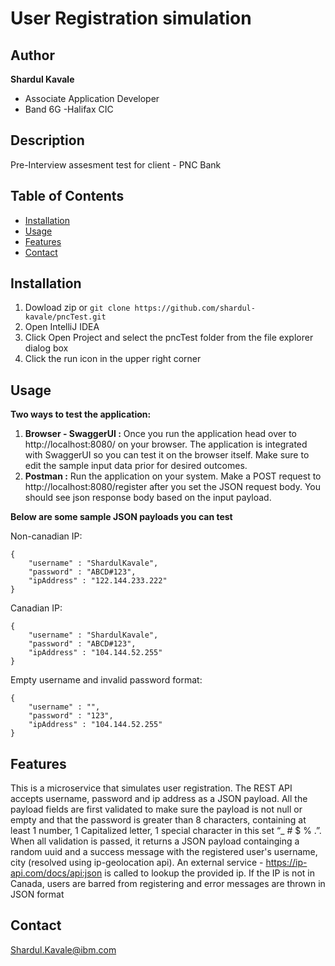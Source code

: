 # User Registration simulation 

## Author
**Shardul Kavale**
- Associate Application Developer
- Band 6G  -Halifax CIC
## Description

Pre-Interview assesment test for client - PNC Bank 

## Table of Contents

- [Installation](#installation)
- [Usage](#usage)
- [Features](#features)
- [Contact](#contact)

## Installation
1. Dowload zip or `git clone https://github.com/shardul-kavale/pncTest.git`
2. Open IntelliJ IDEA
3. Click Open Project and select the pncTest folder from the file explorer dialog box
4. Click the run icon in the upper right corner

## Usage

**Two ways to test the application:** 
1. **Browser - SwaggerUI :** Once you run the application head over to http://localhost:8080/ on your browser. The application is integrated with SwaggerUI so you can test it on the browser itself. Make sure to edit the sample input data prior for desired outcomes.
2. **Postman :**  Run the application on your system. Make a POST request to http://localhost:8080/register after you set the JSON request body. You should see json response body based on the input payload.

**Below are some sample JSON payloads you can test**

Non-canadian IP:
```
{
    "username" : "ShardulKavale",
    "password" : "ABCD#123",
    "ipAddress" : "122.144.233.222"
}
```

Canadian IP:
```
{
    "username" : "ShardulKavale",
    "password" : "ABCD#123",
    "ipAddress" : "104.144.52.255"
}
```

Empty username and invalid password format:
```
{
    "username" : "",
    "password" : "123",
    "ipAddress" : "104.144.52.255"
}
```


## Features

This is a microservice that simulates user registration. The REST API accepts username, password and ip address as a JSON payload. All the payload fields are first validated 
to make sure the payload is not null or empty and that the password is greater than 8 characters, containing at least 1 number, 1 Capitalized letter,
1 special character in this set “_ # $ % .”. When all validation is passed, it returns a JSON payload containging a random uuid and a success message with 
the registered user's username, city  (resolved using ip-geolocation api). An external service - https://ip-api.com/docs/api:json is called to lookup the provided ip.
If the IP is not in Canada, users are barred from registering and error messages are thrown in JSON format


## Contact
Shardul.Kavale@ibm.com
